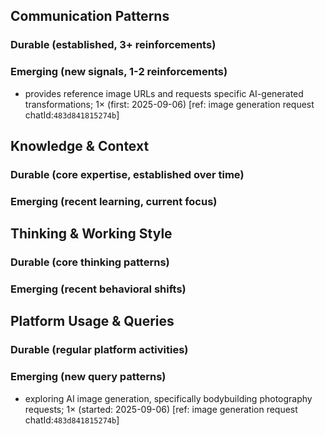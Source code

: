 ## Communication Patterns
### Durable (established, 3+ reinforcements)

### Emerging (new signals, 1-2 reinforcements)
- provides reference image URLs and requests specific AI-generated transformations; 1× (first: 2025-09-06) [ref: image generation request chatId:`483d841815274b`]

## Knowledge & Context
### Durable (core expertise, established over time)

### Emerging (recent learning, current focus)

## Thinking & Working Style
### Durable (core thinking patterns)

### Emerging (recent behavioral shifts)

## Platform Usage & Queries
### Durable (regular platform activities)

### Emerging (new query patterns)
- exploring AI image generation, specifically bodybuilding photography requests; 1× (started: 2025-09-06) [ref: image generation request chatId:`483d841815274b`]
